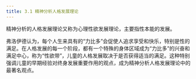 ```yaml
---
title: 3.1 精神分析人格发展理论
---
```


精神分析的人格发展理论又称为心理性欲发展理论，主要指性本能的发展。 

弗洛伊德认为，每个人生来具有的“力比多”会促使人追求享受和快乐，特别是性的满足。在人格发展的每一个阶段，都有一个特殊的身体区域成为“力比多”的兴奋和满足中心，称为“性欲带”，儿童的人格发展取决于是否获得适当的满足。这种特别强调儿童的早期经验对终身发展重要作用的观点，成为精神分析人格发展理论中的最著名观点。 

